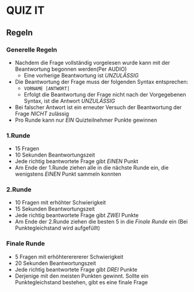# QUIZ IT

## Regeln

### Generelle Regeln

* Nachdem die Frage vollständig vorgelesen wurde kann mit der Beantwortung begonnen werden(Per AUDIO)
  * Eine vorherige Beantwortung ist *UNZULÄSSIG*
* Die Beantwortung der Frage muss der folgenden Syntax entsprechen:
  * `VORNAME [ANTWORT]`
  * Erfolgt die Beantwortung der Frage nicht nach der Vorgegebenen Syntax, ist die Antwort *UNZULÄSSIG*
* Bei falscher Antwort ist ein erneuter Versuch der Beantwortung der Frage *NICHT* zulässig
* Pro Runde kann nur *EIN* Quizteilnehmer Punkte gewinnen

### 1.Runde

* 15 Fragen
* 10 Sekunden Beantwortungszeit
* Jede richtig beantwortete Frage gibt *EINEN* Punkt
* Am Ende der 1.Runde ziehen alle in die nächste Runde ein, die wenigstens *EINEN* Punkt sammeln konnten

### 2.Runde

* 10 Fragen mit erhöhter Schwierigkeit
* 15 Sekunden Beantwortungszeit
* Jede richtig beantwortete Frage gibt *ZWEI* Punkte
* Am Ende der 2.Runde ziehen die besten 5 in die *Finale Runde* ein (Bei Punktegleichstand wird aufgefüllt)

### Finale Runde

* 5 Fragen mit erhöhtererererer Schwierigkeit
* 20 Sekunden Beantwortungszeit
* Jede richtig beantwortete Frage gibt *DREI* Punkte
* Derjenige mit den meisten Punkten gewinnt. Sollte ein Punktegleichstand bestehen, gibt es eine finale Frage

